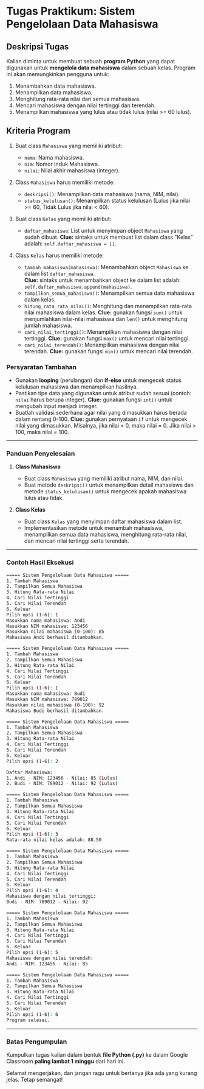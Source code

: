 # Tugas Praktikum: Sistem Pengelolaan Data Mahasiswa

## Deskripsi Tugas

Kalian diminta untuk membuat sebuah **program Python** yang dapat digunakan untuk **mengelola data mahasiswa** dalam sebuah kelas. Program ini akan memungkinkan pengguna untuk:
1. Menambahkan data mahasiswa.
2. Menampilkan data mahasiswa.
3. Menghitung rata-rata nilai dari semua mahasiswa.
4. Mencari mahasiswa dengan nilai tertinggi dan terendah.
5. Menampilkan mahasiswa yang lulus atau tidak lulus (nilai >= 60 lulus).

## Kriteria Program

1. Buat class `Mahasiswa` yang memiliki atribut:
   - `nama`: Nama mahasiswa.
   - `nim`: Nomor Induk Mahasiswa.
   - `nilai`: Nilai akhir mahasiswa (integer).

2. Class `Mahasiswa` harus memiliki metode:
   - `deskripsi()`: Menampilkan data mahasiswa (nama, NIM, nilai).
   - `status_kelulusan()`: Menampilkan status kelulusan (Lulus jika nilai >= 60, Tidak Lulus jika nilai < 60).

3. Buat class `Kelas` yang memiliki atribut:
   - `daftar_mahasiswa`: List untuk menyimpan object `Mahasiswa` yang sudah dibuat.
   **Clue:** sintaks untuk membuat list dalam class "Kelas" adalah: `self.daftar_mahasiswa = []`.

4. Class `Kelas` harus memiliki metode:
   - `tambah_mahasiswa(mahasiswa)`: Menambahkan object `Mahasiswa` ke dalam list `daftar_mahasiswa`.  
   **Clue:** sintaks untuk menambahkan object ke dalam list adalah: `self.daftar_mahasiswa.append(mahasiswa)`.
   - `tampilkan_semua_mahasiswa()`: Menampilkan semua data mahasiswa dalam kelas.
   - `hitung_rata_rata_nilai()`: Menghitung dan menampilkan rata-rata nilai mahasiswa dalam kelas.
   **Clue:** gunakan fungsi `sum()` untuk menjumlahkan nilai-nilai mahasiswa dan `len()` untuk menghitung jumlah mahasiswa.
   - `cari_nilai_tertinggi()`: Menampilkan mahasiswa dengan nilai tertinggi.
   **Clue:** gunakan fungsi `max()` untuk mencari nilai tertinggi.
   - `cari_nilai_terendah()`: Menampilkan mahasiswa dengan nilai terendah.
   **Clue:** gunakan fungsi `min()` untuk mencari nilai terendah.

### Persyaratan Tambahan
- Gunakan **looping** (perulangan) dan **if-else** untuk mengecek status kelulusan mahasiswa dan menampilkan hasilnya.
- Pastikan tipe data yang digunakan untuk atribut sudah sesuai (contoh: `nilai` harus berupa integer).
**Clue:** gunakan fungsi `int()` untuk mengubah input menjadi integer.
- Buatlah validasi sederhana agar nilai yang dimasukkan harus berada dalam rentang 0-100.
**Clue:** gunakan pernyataan `if` untuk mengecek nilai yang dimasukkan. Misalnya, jika nilai < 0, maka nilai = 0. Jika nilai > 100, maka nilai = 100.

---

### Panduan Penyelesaian

1. **Class Mahasiswa**
   - Buat class `Mahasiswa` yang memiliki atribut nama, NIM, dan nilai.
   - Buat metode `deskripsi()` untuk menampilkan detail mahasiswa dan metode `status_kelulusan()` untuk mengecek apakah mahasiswa lulus atau tidak.

2. **Class Kelas**
   - Buat class `Kelas` yang menyimpan daftar mahasiswa dalam list.
   - Implementasikan metode untuk menambah mahasiswa, menampilkan semua data mahasiswa, menghitung rata-rata nilai, dan mencari nilai tertinggi serta terendah.

---

### Contoh Hasil Eksekusi

```bash
===== Sistem Pengelolaan Data Mahasiswa =====
1. Tambah Mahasiswa
2. Tampilkan Semua Mahasiswa
3. Hitung Rata-rata Nilai
4. Cari Nilai Tertinggi
5. Cari Nilai Terendah
6. Keluar
Pilih opsi (1-6): 1
Masukkan nama mahasiswa: Andi
Masukkan NIM mahasiswa: 123456
Masukkan nilai mahasiswa (0-100): 85
Mahasiswa Andi berhasil ditambahkan.

===== Sistem Pengelolaan Data Mahasiswa =====
1. Tambah Mahasiswa
2. Tampilkan Semua Mahasiswa
3. Hitung Rata-rata Nilai
4. Cari Nilai Tertinggi
5. Cari Nilai Terendah
6. Keluar
Pilih opsi (1-6): 1
Masukkan nama mahasiswa: Budi
Masukkan NIM mahasiswa: 789012
Masukkan nilai mahasiswa (0-100): 92
Mahasiswa Budi berhasil ditambahkan.

===== Sistem Pengelolaan Data Mahasiswa =====
1. Tambah Mahasiswa
2. Tampilkan Semua Mahasiswa
3. Hitung Rata-rata Nilai
4. Cari Nilai Tertinggi
5. Cari Nilai Terendah
6. Keluar
Pilih opsi (1-6): 2

Daftar Mahasiswa:
1. Andi - NIM: 123456 - Nilai: 85 (Lulus)
2. Budi - NIM: 789012 - Nilai: 92 (Lulus)

===== Sistem Pengelolaan Data Mahasiswa =====
1. Tambah Mahasiswa
2. Tampilkan Semua Mahasiswa
3. Hitung Rata-rata Nilai
4. Cari Nilai Tertinggi
5. Cari Nilai Terendah
6. Keluar
Pilih opsi (1-6): 3
Rata-rata nilai kelas adalah: 88.50

===== Sistem Pengelolaan Data Mahasiswa =====
1. Tambah Mahasiswa
2. Tampilkan Semua Mahasiswa
3. Hitung Rata-rata Nilai
4. Cari Nilai Tertinggi
5. Cari Nilai Terendah
6. Keluar
Pilih opsi (1-6): 4
Mahasiswa dengan nilai tertinggi:
Budi - NIM: 789012 - Nilai: 92

===== Sistem Pengelolaan Data Mahasiswa =====
1. Tambah Mahasiswa
2. Tampilkan Semua Mahasiswa
3. Hitung Rata-rata Nilai
4. Cari Nilai Tertinggi
5. Cari Nilai Terendah
6. Keluar
Pilih opsi (1-6): 5
Mahasiswa dengan nilai terendah:
Andi - NIM: 123456 - Nilai: 85

===== Sistem Pengelolaan Data Mahasiswa =====
1. Tambah Mahasiswa
2. Tampilkan Semua Mahasiswa
3. Hitung Rata-rata Nilai
4. Cari Nilai Tertinggi
5. Cari Nilai Terendah
6. Keluar
Pilih opsi (1-6): 6
Program selesai.
```

---

### Batas Pengumpulan
Kumpulkan tugas kalian dalam bentuk **file Python (.py)** ke dalam Google Classroom **paling lambat 1 minggu** dari hari ini.

Selamat mengerjakan, dan jangan ragu untuk bertanya jika ada yang kurang jelas. Tetap semangat!